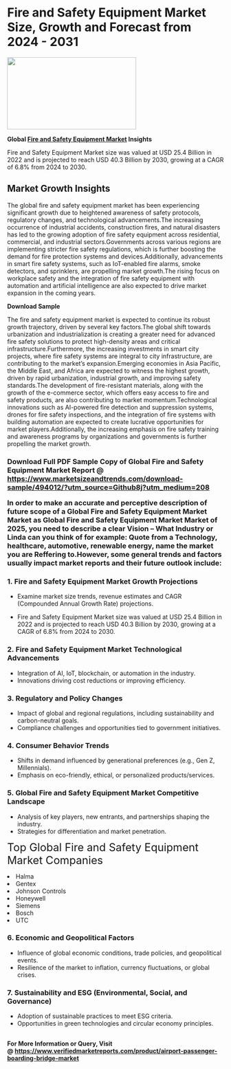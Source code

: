 <H1>Fire and Safety Equipment Market Size, Growth and Forecast from 2024 - 2031</H1><img class="aligncenter size-medium wp-image-584254" src="https://thirdeyenews.in/wp-content/uploads/2024/09/Global-Market-Research-300x168.jpeg" alt="" width="300" height="168" /><p><strong>Global&nbsp;<a href="https://www.marketsizeandtrends.com/download-sample/494012/?utm_source=Github8j?utm_medium=208">Fire and Safety Equipment Market</a> Insights</strong></p><p>Fire and Safety Equipment Market size was valued at USD 25.4 Billion in 2022 and is projected to reach USD 40.3 Billion by 2030, growing at a CAGR of 6.8% from 2024 to 2030.</p><p><h2>Market Growth Insights</h2> <p>The global fire and safety equipment market has been experiencing significant growth due to heightened awareness of safety protocols, regulatory changes, and technological advancements.The increasing occurrence of industrial accidents, construction fires, and natural disasters has led to the growing adoption of fire safety equipment across residential, commercial, and industrial sectors.Governments across various regions are implementing stricter fire safety regulations, which is further boosting the demand for fire protection systems and devices.Additionally, advancements in smart fire safety systems, such as IoT-enabled fire alarms, smoke detectors, and sprinklers, are propelling market growth.The rising focus on workplace safety and the integration of fire safety equipment with automation and artificial intelligence are also expected to drive market expansion in the coming years.</p> <p><strong>Download Sample</strong></p> <p>The fire and safety equipment market is expected to continue its robust growth trajectory, driven by several key factors.The global shift towards urbanization and industrialization is creating a greater need for advanced fire safety solutions to protect high-density areas and critical infrastructure.Furthermore, the increasing investments in smart city projects, where fire safety systems are integral to city infrastructure, are contributing to the market’s expansion.Emerging economies in Asia Pacific, the Middle East, and Africa are expected to witness the highest growth, driven by rapid urbanization, industrial growth, and improving safety standards.The development of fire-resistant materials, along with the growth of the e-commerce sector, which offers easy access to fire and safety products, are also contributing to market momentum.Technological innovations such as AI-powered fire detection and suppression systems, drones for fire safety inspections, and the integration of fire systems with building automation are expected to create lucrative opportunities for market players.Additionally, the increasing emphasis on fire safety training and awareness programs by organizations and governments is further propelling the market growth.<h3></p><p><span class=""><strong>Download Full PDF Sample Copy of Global Fire and Safety Equipment Market Report</strong> @ <a href="https://www.marketsizeandtrends.com/download-sample/494012/?utm_source=Github8j?utm_medium=208" target="_blank">https://www.marketsizeandtrends.com/download-sample/494012/?utm_source=Github8j?utm_medium=208</a></span></p><p>In order to make an accurate and perceptive description of future scope of a Global&nbsp;Fire and Safety Equipment Market Market as Global&nbsp;Fire and Safety Equipment Market Market of 2025, you need to describe a clear Vision &ndash; What Industry or Linda can you think of for example: Quote from a Technology, healthcare, automotive, renewable energy, name the market you are Reffering to.However, some general trends and factors usually impact market reports and their future outlook include:</p><h3>1.&nbsp;<strong>Fire and Safety Equipment Market Growth Projections</strong></h3><ul><li>Examine market size trends, revenue estimates and CAGR (Compounded Annual Growth Rate) projections.</li><li><p>Fire and Safety Equipment Market size was valued at USD 25.4 Billion in 2022 and is projected to reach USD 40.3 Billion by 2030, growing at a CAGR of 6.8% from 2024 to 2030.</p></li></ul><h3>2.&nbsp;<strong>Fire and Safety Equipment Market Technological Advancements</strong></h3><ul><li>Integration of AI, IoT, blockchain, or automation in the industry.</li><li>Innovations driving cost reductions or improving efficiency.</li></ul><h3>3.&nbsp;<strong>Regulatory and Policy Changes</strong></h3><ul><li>Impact of global and regional regulations, including sustainability and carbon-neutral goals.</li><li>Compliance challenges and opportunities tied to government initiatives.</li></ul><h3>4.&nbsp;<strong>Consumer Behavior Trends</strong></h3><ul><li>Shifts in demand influenced by generational preferences (e.g., Gen Z, Millennials).</li><li>Emphasis on eco-friendly, ethical, or personalized products/services.</li></ul><h3>5.&nbsp;<strong>Global Fire and Safety Equipment Market Competitive Landscape</strong></h3><ul><li>Analysis of key players, new entrants, and partnerships shaping the industry.</li><li>Strategies for differentiation and market penetration.</li></ul><p data-pm-slice="1 1 []"><span style="color: inherit; font-family: inherit; font-size: 25px;">Top Global Fire and Safety Equipment Market Companies</span></p><div class="" data-test-id=""><p><li>Halma</li><li> Gentex</li><li> Johnson Controls</li><li> Honeywell</li><li> Siemens</li><li> Bosch</li><li> UTC</li></p></div><h3>6.&nbsp;<strong>Economic and Geopolitical Factors</strong></h3><ul><li>Influence of global economic conditions, trade policies, and geopolitical events.</li><li>Resilience of the market to inflation, currency fluctuations, or global crises.</li></ul><h3>7.&nbsp;<strong>Sustainability and ESG (Environmental, Social, and Governance)</strong></h3><ul><li>Adoption of sustainable practices to meet ESG criteria.</li><li>Opportunities in green technologies and circular economy principles.</li></ul><h2><strong style="font-size: 14px;">For More Information or Query, Visit @&nbsp;</strong><a style="background-color: #ffffff; font-size: 14px;" href="https://www.marketsizeandtrends.com/report/fire-and-safety-equipment-market/" target="_blank">https://www.verifiedmarketreports.com/product/airport-passenger-boarding-bridge-market</a></h2>